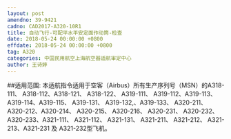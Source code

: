 ```yaml
---
layout: post
amendno: 39-9421
cadno: CAD2017-A320-10R1
title: 自动飞行-可配平水平安定面作动筒-检查
date: 2018-05-24 00:00:00 +0800
effdate: 2018-05-24 00:00:00 +0800
tag: A320
categories: 中国民用航空上海航空器适航审定中心
author: 王诗婷
---
```


##适用范围:
本适航指令适用于空客（Airbus）所有生产序列号（MSN）的A318-111、 A318-112、A318-121、 A318-122、 A319-111、 A319-112、A319-113、 A319-114、A319-115、 A319-131、 A319-132,、A319-133、 A320-211、 A320-212、A320-214、 A320-215、 A320-216、 A320-231、 A320-232、 A320-233、A321-111、 A321-112、 A321-131、 A321-211、 A321-212、 A321-213、A321-231 及 A321-232型飞机。

